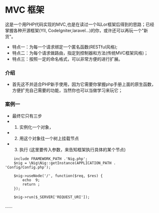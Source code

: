 # MVC 框架 

这是一个用PHP代码实现的MVC,也是在读过一个叫Lor框架后得到的思路；已经掌握各种开源框架(YII, CodeIgniter,laravel...)的你，或许还可以再玩一个"新货"。

- 特点一：为每一个请求绑定一个匿名函数(RESTful风格);
- 特点二：为每个请求做路由，指定到控制器和方法(传统MVC框架风格)；
- 特点三：按照一定的命名格式，可以非常方便的进行扩展。


### 介绍

- 首先这不并适合PHP新手使用，因为它需要你掌握php手册上面的原生函数，方便扩充自己需要的功能，当然你也可以当做学习来玩它；


### 案例一

- 最终它只有三步
- 1. 实例化一个对象，
- 2. 用这个对象往一个树上挂载节点
- 3. 执行 (这里要传入参数，来告知框架执行具体的某个节点)

```
    include FRAMEWORK_PATH .'Nig.php'; 
	$nig = \Nig\Nig::getInstance(APPLICATION_PATH . 'Config/Config.php');
	 
	$nig->useNode('/', function($req, $res) {
	    echo  9;
	    return ;
	});
 
    $nig->run($_SERVER['REQUEST_URI']);
```

 
 ......